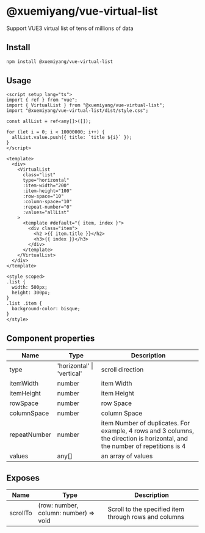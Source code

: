 # @xuemiyang/vue-virtual-list

Support VUE3 virtual list of tens of millions of data

## Install

```sh
npm install @xuemiyang/vue-virtual-list
```

## Usage

```vue
<script setup lang="ts">
import { ref } from "vue";
import { VirtualList } from "@xuemiyang/vue-virtual-list";
import "@xuemiyang/vue-virtual-list/dist/style.css";

const allList = ref<any[]>([]);

for (let i = 0; i < 10000000; i++) {
  allList.value.push({ title: `title ${i}` });
}
</script>

<template>
  <div>
    <VirtualList
      class="list"
      type="horizontal"
      :item-width="200"
      :item-height="100"
      :row-space="10"
      :column-space="10"
      :repeat-number="0"
      :values="allList"
    >
      <template #default="{ item, index }">
        <div class="item">
          <h2 >{{ item.title }}</h2>
          <h3>{{ index }}</h3>
        </div>
      </template>
    </VirtualList>
  </div>
</template>

<style scoped>
.list {
  width: 500px;
  height: 300px;
}
.list .item {
  background-color: bisque;
}
</style>
```

## Component properties

Name         |  Type                        |  Description 
-------------|------------------------------|------------
type         |  'horizontal' \| 'vertical'  |  scroll direction
itemWidth    |  number                      |  item Width
itemHeight   |  number                      |  item Height 
rowSpace     |  number                      |  row Space
columnSpace  |  number                      |  column Space
repeatNumber |  number                      |  item Number of duplicates. For example, 4 rows and 3 columns, the direction is horizontal, and the number of repetitions is 4
values       |  any[]                       |  an array of values

## Exposes

Name         |  Type                                    |  Description
-------------|------------------------------------------|-------------------------
scrollTo     |  (row: number, column: number) => void   |  Scroll to the specified item through rows and columns